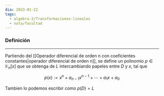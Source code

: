 ```yaml
---
dia: 2023-01-22
tags:
  - algebra-2/Transformaciones-lineales
  - nota/facultad
---
```

### Definición
---
Partiendo del [[Operador diferencial de orden n con coeficientes constantes|operador diferencial de orden n]], se define un polinomio $p \in \mathbb{K}_n[x]$ que se obtenga de $L$ intercambiando papeles entre $D$ y $x$, tal que

$$ p(x) := x^n + a_{n-1} x^{n-1} + \cdots + a_1 x + a_0 $$

Tambien lo podemos escribir como $p(D) = L$